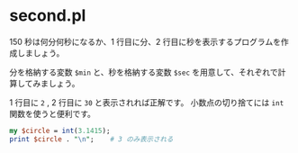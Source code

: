 # second.pl

150 秒は何分何秒になるか、1 行目に分、2 行目に秒を表示するプログラムを作成しましょう。

分を格納する変数 `$min` と、秒を格納する変数 `$sec` を用意して、それぞれで計算してみましょう。

1 行目に `2` , 2 行目に `30` と表示されれば正解です。
小数点の切り捨てには `int` 関数を使うと便利です。

```perl
my $circle = int(3.1415);
print $circle . "\n";    # 3 のみ表示される
```